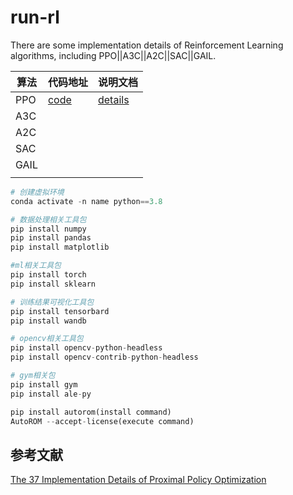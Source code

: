 # run-rl
There are some implementation details of Reinforcement Learning algorithms, including PPO||A3C||A2C||SAC||GAIL.



| 算法 | 代码地址                                                   | 说明文档                                                     |
| ---- | ---------------------------------------------------------- | ------------------------------------------------------------ |
| PPO  | [code](https://github.com/Evan-wyl/run-rl/tree/master/ppo) | [details](https://www.yuque.com/u2274123/xrrca1/huvxggkboeso7sr5) |
| A3C  |                                                            |                                                              |
| A2C  |                                                            |                                                              |
| SAC  |                                                            |                                                              |
| GAIL |                                                            |                                                              |
|      |                                                            |                                                              |

```python
# 创建虚拟环境
conda activate -n name python==3.8

# 数据处理相关工具包
pip install numpy
pip install pandas
pip install matplotlib

#ml相关工具包
pip install torch
pip install sklearn

# 训练结果可视化工具包
pip install tensorbard
pip install wandb

# opencv相关工具包
pip install opencv-python-headless
pip install opencv-contrib-python-headless

# gym相关包
pip install gym
pip install ale-py

pip install autorom(install command)
AutoROM --accept-license(execute command)
```







## 参考文献

[The 37 Implementation Details of Proximal Policy Optimization](https://iclr-blog-track.github.io/2022/03/25/ppo-implementation-details/)
